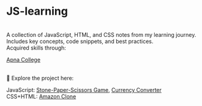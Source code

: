 # JS-learning
<br>
A collection of JavaScript, HTML, and CSS notes from my learning journey. Includes key concepts, code snippets, and best practices.
<br>
Acquired skills through:

[Apna College](https://www.youtube.com/watch?v=VlPiVmYuoqw&ab_channel=ApnaCollege) 

<br>
🚀 Explore the project here: 
<br>

JavaScript: 
[Stone-Paper-Scissors Game](https://github.com/nehamehar/Stone-Paper-Scissors-Game), [Currency Converter](https://github.com/nehamehar/Currency-Converter)
<br>
CSS+HTML:
[Amazon Clone](https://github.com/nehamehar/Amazon-Clone)

